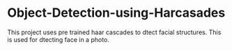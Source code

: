 # Object-Detection-using-Harcasades
This project uses pre trained haar cascades to dtect facial structures. This is used for dtecting face in a photo.
